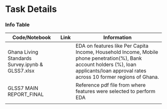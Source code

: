 # Task Details
### Info Table 

|Code/Notebook |Link|  Information |
|----------|------|-----------------------------------------------|
|Ghana Living Standards Survey.ipynb & GLSS7.xlsx||EDA on features like Per Capita Income, Household Income, Mobile phone penetration(%), Bank account holders (%), loan applicants/loan approval rates across 10 former regions of Ghana.|
|GLSS7 MAIN REPORT_FINAL        |      |Reference pdf file from where features were selected to perform EDA                                               |
|          |      |                                               |
